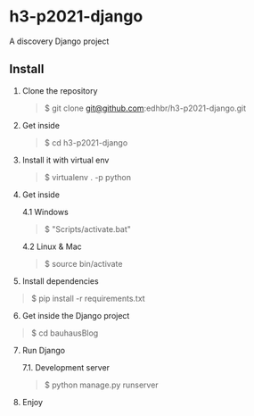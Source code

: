 # h3-p2021-django

A discovery Django project

## Install

1. Clone the repository

   > \$ git clone git@github.com:edhbr/h3-p2021-django.git

2. Get inside

   > \$ cd h3-p2021-django

3. Install it with virtual env

   > \$ virtualenv . -p python

4. Get inside

   4.1 Windows

   > \$ "Scripts/activate.bat"

   4.2 Linux & Mac

   > \$ source bin/activate

5. Install dependencies

> \$ pip install -r requirements.txt

6. Get inside the Django project

> \$ cd bauhausBlog

7. Run Django

   7.1. Development server

   > \$ python manage.py runserver

8. Enjoy
